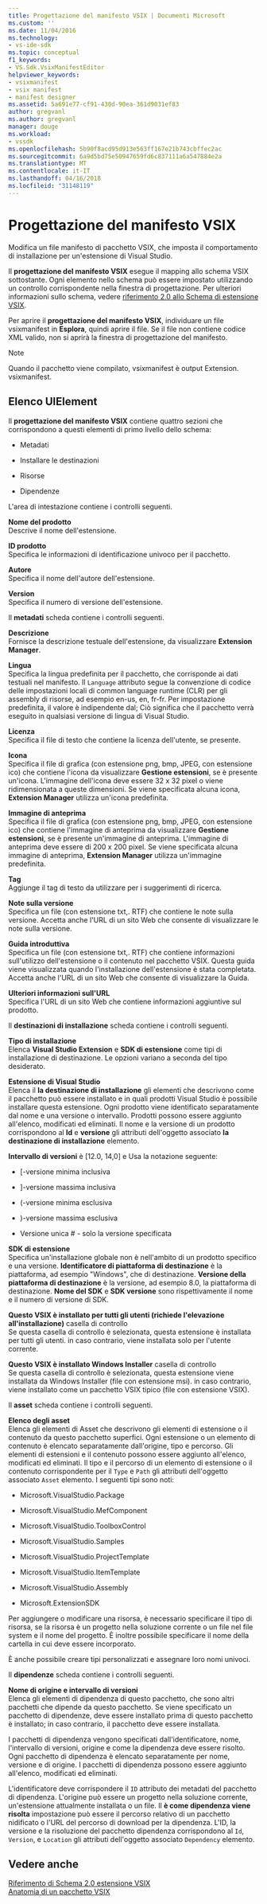 ```yaml
---
title: Progettazione del manifesto VSIX | Documenti Microsoft
ms.custom: ''
ms.date: 11/04/2016
ms.technology:
- vs-ide-sdk
ms.topic: conceptual
f1_keywords:
- VS.Sdk.VsixManifestEditor
helpviewer_keywords:
- vsixmanifest
- vsix manifest
- manifest designer
ms.assetid: 5a691e77-cf91-430d-90ea-361d9031ef83
author: gregvanl
ms.author: gregvanl
manager: douge
ms.workload:
- vssdk
ms.openlocfilehash: 5b90f8acd95d913e563ff167e21b743cbffec2ac
ms.sourcegitcommit: 6a9d5bd75e50947659fd6c837111a6a547884e2a
ms.translationtype: MT
ms.contentlocale: it-IT
ms.lasthandoff: 04/16/2018
ms.locfileid: "31148119"
---
```

# <a name="vsix-manifest-designer"></a>Progettazione del manifesto VSIX
Modifica un file manifesto di pacchetto VSIX, che imposta il comportamento di installazione per un'estensione di Visual Studio.  
  
 Il **progettazione del manifesto VSIX** esegue il mapping allo schema VSIX sottostante. Ogni elemento nello schema può essere impostato utilizzando un controllo corrispondente nella finestra di progettazione. Per ulteriori informazioni sullo schema, vedere [riferimento 2.0 allo Schema di estensione VSIX](../extensibility/vsix-extension-schema-2-0-reference.md).  
  
 Per aprire il **progettazione del manifesto VSIX**, individuare un file vsixmanifest in **Esplora**, quindi aprire il file. Se il file non contiene codice XML valido, non si aprirà la finestra di progettazione del manifesto.  
  
> [!NOTE]
>  Quando il pacchetto viene compilato, vsixmanifest è output Extension. vsixmanifest.  
  
## <a name="uielement-list"></a>Elenco UIElement  
 Il **progettazione del manifesto VSIX** contiene quattro sezioni che corrispondono a questi elementi di primo livello dello schema:  
  
-   Metadati  
  
-   Installare le destinazioni  
  
-   Risorse  
  
-   Dipendenze  
  
 L'area di intestazione contiene i controlli seguenti.  
  
 **Nome del prodotto**  
 Descrive il nome dell'estensione.  
  
 **ID prodotto**  
 Specifica le informazioni di identificazione univoco per il pacchetto.  
  
 **Autore**  
 Specifica il nome dell'autore dell'estensione.  
  
 **Version**  
 Specifica il numero di versione dell'estensione.  
  
 Il **metadati** scheda contiene i controlli seguenti.  
  
 **Descrizione**  
 Fornisce la descrizione testuale dell'estensione, da visualizzare **Extension Manager**.  
  
 **Lingua**  
 Specifica la lingua predefinita per il pacchetto, che corrisponde ai dati testuali nel manifesto. Il `Language` attributo segue la convenzione di codice delle impostazioni locali di common language runtime (CLR) per gli assembly di risorse, ad esempio en-us, en, fr-fr. Per impostazione predefinita, il valore è indipendente dal; Ciò significa che il pacchetto verrà eseguito in qualsiasi versione di lingua di Visual Studio.  
  
 **Licenza**  
 Specifica il file di testo che contiene la licenza dell'utente, se presente.  
  
 **Icona**  
 Specifica il file di grafica (con estensione png, bmp, JPEG, con estensione ico) che contiene l'icona da visualizzare **Gestione estensioni**, se è presente un'icona. L'immagine dell'icona deve essere 32 x 32 pixel o viene ridimensionata a queste dimensioni. Se viene specificata alcuna icona, **Extension Manager** utilizza un'icona predefinita.  
  
 **Immagine di anteprima**  
 Specifica il file di grafica (con estensione png, bmp, JPEG, con estensione ico) che contiene l'immagine di anteprima da visualizzare **Gestione estensioni**, se è presente un'immagine di anteprima. L'immagine di anteprima deve essere di 200 x 200 pixel. Se viene specificata alcuna immagine di anteprima, **Extension Manager** utilizza un'immagine predefinita.  
  
 **Tag**  
 Aggiunge il tag di testo da utilizzare per i suggerimenti di ricerca.  
  
 **Note sulla versione**  
 Specifica un file (con estensione txt,. RTF) che contiene le note sulla versione. Accetta anche l'URL di un sito Web che consente di visualizzare le note sulla versione.  
  
 **Guida introduttiva**  
 Specifica un file (con estensione txt,. RTF) che contiene informazioni sull'utilizzo dell'estensione o il contenuto nel pacchetto VSIX. Questa guida viene visualizzata quando l'installazione dell'estensione è stata completata. Accetta anche l'URL di un sito Web che consente di visualizzare la Guida.  
  
 **Ulteriori informazioni sull'URL**  
 Specifica l'URL di un sito Web che contiene informazioni aggiuntive sul prodotto.  
  
 Il **destinazioni di installazione** scheda contiene i controlli seguenti.  
  
 **Tipo di installazione**  
 Elenca **Visual Studio Extension** e **SDK di estensione** come tipi di installazione di destinazione. Le opzioni variano a seconda del tipo desiderato.  
  
 **Estensione di Visual Studio**  
 Elenca il **la destinazione di installazione** gli elementi che descrivono come il pacchetto può essere installato e in quali prodotti Visual Studio è possibile installare questa estensione. Ogni prodotto viene identificato separatamente dal nome e una versione o intervallo.  Prodotti possono essere aggiunto all'elenco, modificati ed eliminati. Il nome e la versione di un prodotto corrispondono al **Id** e **versione** gli attributi dell'oggetto associato **la destinazione di installazione** elemento.  
  
 **Intervallo di versioni** è [12.0, 14,0] e Usa la notazione seguente:  
  
-   [-versione minima inclusiva  
  
-   ]-versione massima inclusiva  
  
-   (-versione minima esclusiva  
  
-   )-versione massima esclusiva  
  
-   Versione unica # - solo la versione specificata  
  
 **SDK di estensione**  
 Specifica un'installazione globale non è nell'ambito di un prodotto specifico e una versione. **Identificatore di piattaforma di destinazione** è la piattaforma, ad esempio "Windows", che di destinazione. **Versione della piattaforma di destinazione** è la versione, ad esempio 8.0, la piattaforma di destinazione. **Nome del SDK** e **SDK versione** sono rispettivamente il nome e il numero di versione di SDK.  
  
 **Questo VSIX è installato per tutti gli utenti (richiede l'elevazione all'installazione)** casella di controllo  
 Se questa casella di controllo è selezionata, questa estensione è installata per tutti gli utenti. in caso contrario, viene installata solo per l'utente corrente.  
  
 **Questo VSIX è installato Windows Installer** casella di controllo  
 Se questa casella di controllo è selezionata, questa estensione viene installata da Windows Installer (file con estensione msi). in caso contrario, viene installato come un pacchetto VSIX tipico (file con estensione VSIX).  
  
 Il **asset** scheda contiene i controlli seguenti.  
  
 **Elenco degli asset**  
 Elenca gli elementi di Asset che descrivono gli elementi di estensione o il contenuto da questo pacchetto superfici. Ogni estensione o un elemento di contenuto è elencato separatamente dall'origine, tipo e percorso. Gli elementi di estensioni e il contenuto possono essere aggiunto all'elenco, modificati ed eliminati. Il tipo e il percorso di un elemento di estensione o il contenuto corrispondente per il `Type` e `Path` gli attributi dell'oggetto associato `Asset` elemento. I seguenti tipi sono noti:  
  
-   Microsoft.VisualStudio.Package  
  
-   Microsoft.VisualStudio.MefComponent  
  
-   Microsoft.VisualStudio.ToolboxControl  
  
-   Microsoft.VisualStudio.Samples  
  
-   Microsoft.VisualStudio.ProjectTemplate  
  
-   Microsoft.VisualStudio.ItemTemplate  
  
-   Microsoft.VisualStudio.Assembly  
  
-   Microsoft.ExtensionSDK  
  
 Per aggiungere o modificare una risorsa, è necessario specificare il tipo di risorsa, se la risorsa è un progetto nella soluzione corrente o un file nel file system e il nome del progetto. È inoltre possibile specificare il nome della cartella in cui deve essere incorporato.  
  
 È anche possibile creare tipi personalizzati e assegnare loro nomi univoci.  
  
 Il **dipendenze** scheda contiene i controlli seguenti.  
  
 **Nome di origine e intervallo di versioni**  
 Elenca gli elementi di dipendenza di questo pacchetto, che sono altri pacchetti che dipende da questo pacchetto. Se viene specificato un pacchetto di dipendenze, deve essere installato prima di questo pacchetto è installato; in caso contrario, il pacchetto deve essere installata.  
  
 I pacchetti di dipendenza vengono specificati dall'identificatore, nome, l'intervallo di versioni, origine e come la dipendenza deve essere risolto. Ogni pacchetto di dipendenza è elencato separatamente per nome, versione e di origine. I pacchetti di dipendenza possono essere aggiunto all'elenco, modificati ed eliminati.  
  
 L'identificatore deve corrispondere il `ID` attributo dei metadati del pacchetto di dipendenza. L'origine può essere un progetto nella soluzione corrente, un'estensione attualmente installata o un file. Il **è come dipendenza viene risolta** impostazione può essere il percorso relativo di un pacchetto nidificato o l'URL del percorso di download per la dipendenza. L'ID, la versione e la risoluzione del pacchetto dipendenza corrispondono al `Id`, `Version`, e `Location` gli attributi dell'oggetto associato `Dependency` elemento.  
  
## <a name="see-also"></a>Vedere anche  
 [Riferimento di Schema 2.0 estensione VSIX](../extensibility/vsix-extension-schema-2-0-reference.md)   
 [Anatomia di un pacchetto VSIX](../extensibility/anatomy-of-a-vsix-package.md)